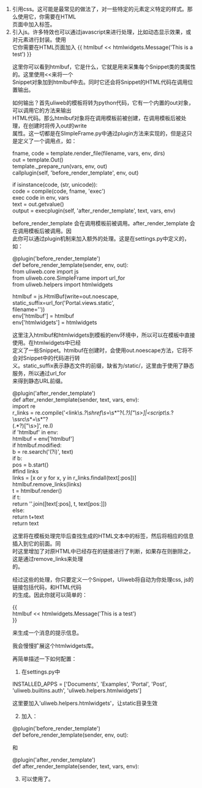 1. 引用css。这可能是最常见的做法了，对一些特定的元素定义特定的样式。那么使用它，你需要在HTML   
页面中加入<link>标签。  
2. 引入js。许多特效也可以通过javascript来进行处理，比如动态显示效果，或对元素进行封装。使用   
它你需要在HTML页面加入<script>标签，必要时还要加一些javascript代码。  
3. HTML元素。需要设定一些特殊的属性，比如class=某个属性。这块还相对简单。   
  
因此从上面的分析可以看出，在通常情况下，加入一个好看的web元素可能到许多地方的修改。因此我一  
直在思考如何让这个过程可以更简化，麻烦的地方就是如何处理这些资源，如何让这些资源可以与原始的  
HTML很好的结合呢？最终我想出的办法就是：代码组装。  
  
对于css, javascript链接和代码，它们可以按调用的顺序依次拼成一段文本，然后插入到</head>元素前  
面。然后对于html代码，在模板中直接输出。对于css, javascript的链接可以检查是否重复。  
  
那么如何定义web元素类和如何在模板中对其进行处理？  
  
一个web元素类定义如下：  
  
class Snippet(object):  
css = ''  
csslink = ''  
jslink = ''  
html = ''  
js = ''  
  
def render(self):  
return ''  
  
def __str__(self):  
return self.render()  
  
定义为类属性的将输出到HTML的头部，而render()的结果将显示在模板中调用类的地方。先看一下在模板  
中调用的示例：  
  
<!DOCTYPE html PUBLIC "-//W3C//DTD XHTML 1.0 Transitional//EN"  
"http://www.w3.org/TR/xhtml1/DTD/xhtml1-transitional.dtd">  
<html xmlns="http://www.w3.org/1999/xhtml">  
<head>  
<title>HTML Helper</title>  
<script type="text/javascript" src="/static/js/jquery.js"></script>  
</head>  
<body>  
{{  
htmlbuf << htmlwidgets.Message('This is a test')  
}}  
</body>  
</html>  
  
这里你可以看到htmlbuf，它是什么，它就是用来采集每个Snippet类的类属性的。这里使用<<来将一个  
Snippet对象加到htmlbuf中去。同时它还会将Snippet的HTML代码在调用位置输出。  
  
如何输出？首先uliweb的模板将转为python代码，它有一个内置的out对象，可以调用它的方法来输出  
HTML代码。那么htmlbuf对象将在调用模板前被创建，在调用模板后被处理，在创建时将传入out的write  
属性。这一切都是在SImpleFrame.py中通过plugin方法来实现的，但是这只是定义了一个调用点，如：  
  
fname, code = template.render_file(filename, vars, env, dirs)  
out = template.Out()  
template._prepare_run(vars, env, out)  
callplugin(self, 'before_render_template', env, out)  
  
if isinstance(code, (str, unicode)):  
code = compile(code, fname, 'exec')  
exec code in env, vars  
text = out.getvalue()  
output = execplugin(self, 'after_render_template', text, vars, env)  
  
before_render_template 会在调用模板前被调用。after_render_template 会在调用模板后被调用。因  
此你可以通过plugin机制来加入额外的处理。这是在settings.py中定义的，如：  
  
@plugin('before_render_template')  
def before_render_template(sender, env, out):  
from uliweb.core import js  
from uliweb.core.SimpleFrame import url_for  
from uliweb.helpers import htmlwidgets  
  
htmlbuf = js.HtmlBuf(write=out.noescape,
static_suffix=url_for('Portal.views.static',  
filename=''))  
env['htmlbuf'] = htmlbuf  
env['htmlwidgets'] = htmlwidgets  
  
这里注入htmlbuf和htmlwidgets到模板的env环境中，所以可以在模板中直接使用。在htmlwidgets中已经  
定义了一些Snippet。htmlbuf在创建时，会使用out.noescape方法，它将不会对Snippet中的代码进行转  
义。static_suffix表示静态文件的前缀，缺省为/static/，这里由于使用了静态服务，所以通过url_for  
来得到静态URL前缀。  
  
@plugin('after_render_template')  
def after_render_template(sender, text, vars, env):  
import re  
r_links =
re.compile('<link\s.*?\shref\s*=\s*"?(.*?)["\s>]|<script\s.*?\ssrc\s*=\s*"?  
(.*?)["\s>]', re.I)  
if 'htmlbuf' in env:  
htmlbuf = env['htmlbuf']  
if htmlbuf.modified:  
b = re.search('(?i)</head>', text)  
if b:  
pos = b.start()  
#find links  
links = [x or y for x, y in r_links.findall(text[:pos])]  
htmlbuf.remove_links(links)  
t = htmlbuf.render()  
if t:  
return ''.join([text[:pos], t, text[pos:]])  
else:  
return t+text  
return text  
  
这里将在模板处理完毕后查找生成的HTML文本中的</head>标签，然后将相应的信息插入到它的前面。同  
时这里增加了对原HTML中已经存在的链接进行了判断，如果存在则删除之，这是通过remove_links来处理  
的。  
  
经过这些的处理，你只要定义一个Snippet，Uliweb将自动为你处理css, js的链接包括代码，和HTML代码  
的生成。因此你就可以简单的：  
  
{{  
htmlbuf << htmlwidgets.Message('This is a test')  
}}  
  
来生成一个消息的提示信息。  
  
我会慢慢扩展这个htmlwidgets库。  
  
再简单描述一下如何配置：  
  
1. 在settings.py中   
  
INSTALLED_APPS = ['Documents', 'Examples', 'Portal', 'Post',  
'uliweb.builtins.auth', 'uliweb.helpers.htmlwidgets']  
  
这里要加入'uliweb.helpers.htmlwidgets'，让static目录生效  
  
2. 加入：   
  
@plugin('before_render_template')  
def before_render_template(sender, env, out):  
  
和  
  
@plugin('after_render_template')  
def after_render_template(sender, text, vars, env):  
  
3. 可以使用了。   
  


